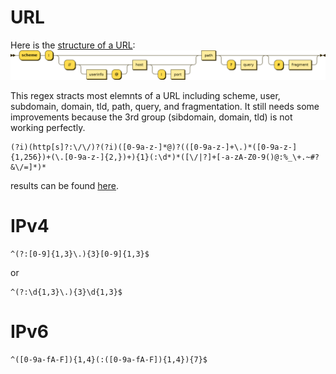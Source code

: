 # URL
Here is the [structure of a URL](https://en.wikipedia.org/wiki/URL):
![Image Structure](img/url-structure.png)

This regex stracts most elemnts of a URL including scheme, user, subdomain, domain, tld, path, query, and fragmentation. It still needs some improvements because the 3rd group (sibdomain, domain, tld) is not working perfectly.
```regex
(?i)(http[s]?:\/\/)?(?i)([0-9a-z-]*@)?(([0-9a-z-]+\.)*([0-9a-z-]{1,256})+(\.[0-9a-z-]{2,})+){1}(:\d*)*([\/|?]+[-a-zA-Z0-9()@:%_\+.~#?&\/=]*)*
```
results can be found [here](https://regex101.com/r/BS07YR/2).

# IPv4
```
^(?:[0-9]{1,3}\.){3}[0-9]{1,3}$
```
or
```
^(?:\d{1,3}\.){3}\d{1,3}$
```

# IPv6
```
^([0-9a-fA-F]){1,4}(:([0-9a-fA-F]){1,4}){7}$
```
